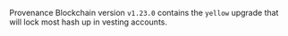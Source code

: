 Provenance Blockchain version `v1.23.0` contains the `yellow` upgrade that will lock most hash up in vesting accounts.
